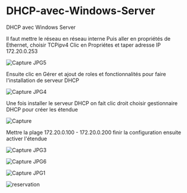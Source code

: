 # DHCP-avec-Windows-Server
DHCP avec Windows Server

Il faut mettre le réseau en réseau interne
Puis aller en propriétés de Ethernet, choisir TCPipv4
Clic en Propriétes et taper adresse IP 172.20.0.253

![Capture JPG5](https://github.com/JohanaJimenez1/DHCP-avec-Windows-Server/assets/137881601/d4059555-a791-467d-acf7-95a054660f91)

Ensuite clic en Gérer et ajout de roles et fonctionnalités
pour faire l'installation de serveur DHCP 

![Capture JPG4](https://github.com/JohanaJimenez1/DHCP-avec-Windows-Server/assets/137881601/036329ed-a7c0-41eb-a21d-365ad23ead71)


Une fois installer le serveur DHCP on fait clic droit 
choisir gestionnaire DHCP pour créer les étendue

![Capture](https://github.com/JohanaJimenez1/DHCP-avec-Windows-Server/assets/137881601/b2b49737-e1cc-4fac-a014-3e3e7362ba2d)

Mettre la plage 172.20.0.100 - 172.20.0.200 
finir la configuration ensuite activer l'étendue

![Capture JPG3](https://github.com/JohanaJimenez1/DHCP-avec-Windows-Server/assets/137881601/932fac69-9f7e-4fe3-ae0d-1854b7cc06d8)

![Capture JPG6](https://github.com/JohanaJimenez1/DHCP-avec-Windows-Server/assets/137881601/8e37676a-2329-4453-acd2-10eec73c2e27)

![Capture JPG1](https://github.com/JohanaJimenez1/DHCP-avec-Windows-Server/assets/137881601/01c6509f-6180-4528-82d2-66552640a2f5)

![reservation](https://github.com/JohanaJimenez1/DHCP-avec-Windows-Server/assets/137881601/c90636f1-4409-40d3-a955-033a68a8a6d0)
